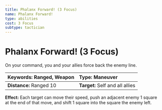 ```yaml
---
title: Phalanx Forward! (3 Focus)
name: Phalanx Forward!
type: abilities
cost: 3 Focus
subtype: tactician
---
```


# Phalanx Forward! (3 Focus)

On your command, you and your allies force back the enemy line.

| **Keywords:** Ranged, Weapon | **Type:** Maneuver              |
| :--------------------------- | :------------------------------ |
| **Distance:** Ranged 10      | **Target:** Self and all allies |

**Effect:** Each target can move their speed, push an adjacent enemy 1 square at the end of that move, and shift 1 square into the square the enemy left.
